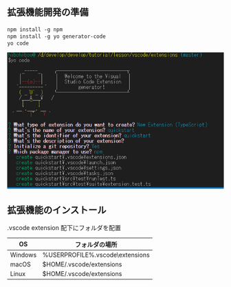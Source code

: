 ## 拡張機能開発の準備

```
npm install -g npm
npm install -g yo generator-code
yo code
```

![](img/2020-06-13-17-46-11.png)

## 拡張機能のインストール

.vscode extension 配下にフォルダを配置

| OS      | フォルダの場所                   |
| ------- | -------------------------------- |
| Windows | %USERPROFILE%\.vscode\extensions |
| macOS   | \$HOME/.vscode/extensions        |
| Linux   | \$HOME/.vscode/extensions        |
